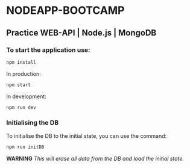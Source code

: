 # NODEAPP-BOOTCAMP
## Practice WEB-API | Node.js | MongoDB

### To start the application use:

```sh
npm install
```

In production:

```sh
npm start
```

In development:

```sh
npm run dev
```

### Initialising the DB

To initialise the DB to the initial state, you can use the command:

```sh
npm run initDB
```

**WARNING** *This will erase all data from the DB and load the initial state.*